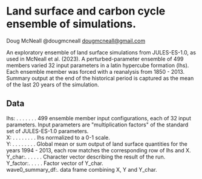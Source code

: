 # Land surface and carbon cycle ensemble of simulations.

Doug McNeall @dougmcneall dougmcneall@gmail.com

An exploratory ensemble of land surface simulations from JULES-ES-1.0, as used in McNeall et al. (2023).
A perturbed-parameter ensemble of 499 members varied 32 input parameters in a latin hypercube formation (lhs).
Each ensemble member was forced with a reanalysis from 1850 - 2013.
Summary output at the end of the historical period is captured as the mean of the last 20 years of the simulation.

## Data

lhs: . . . . . . .  499 ensemble member input configurations, each of 32 input parameters. Input parameters are "multiplication factors" of the standard set of JULES-ES-1.0 parameters.  
X: . . . . . . . .  lhs normalized to a 0-1 scale.  
Y: . . . . . . . .  Global mean or sum output of land surface quantities for the years 1994 - 2013, each row matches the corresponding row of lhs and X.  
Y_char:. . . . . .  Character vector describing the result of the run.  
Y_factor:. . . . .  Factor vector of Y_char.  
wave0_summary_df:.  data frame combining X, Y and Y_char.  
